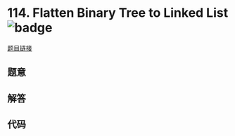 # 114. Flatten Binary Tree to Linked List ![badge](https://img.shields.io/badge/-medium-yellow?style=flat-square)

[题目链接](https://leetcode.com/problems/flatten-binary-tree-to-linked-list)

## 题意

## 解答

## 代码

